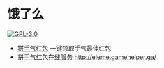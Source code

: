 # 饿了么

[![GPL-3.0](https://img.shields.io/badge/license-GPL--3.0-blue.svg)](LICENSE)

- [拼手气红包](拼手气红包) 一键领取手气最佳红包
- [拼手气红包在线服务](拼手气红包在线服务) http://eleme.gamehelper.ga/

